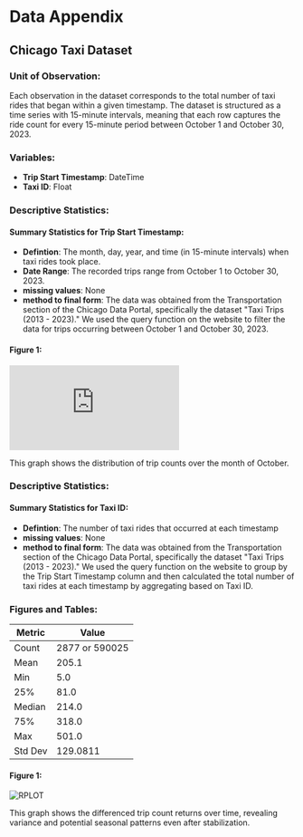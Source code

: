 # Data Appendix

## Chicago Taxi Dataset

### Unit of Observation:
Each observation in the dataset corresponds to the total number of taxi rides that began within a given timestamp. The dataset is structured as a time series with 15-minute intervals, meaning that each row captures the ride count for every 15-minute period between October 1 and October 30, 2023.

### Variables:
- **Trip Start Timestamp**: DateTime
- **Taxi ID**: Float


### Descriptive Statistics:

#### Summary Statistics for Trip Start Timestamp:
- **Defintion**: The month, day, year, and time (in 15-minute intervals) when taxi rides took place.
- **Date Range**: The recorded trips range from October 1 to October 30, 2023.
- **missing values**: None
- **method to final form**: The data was obtained from the Transportation section of the Chicago Data Portal, specifically the dataset "Taxi Trips (2013 - 2023)." We used the query function on the website to filter the data for trips occurring between October 1 and October 30, 2023.

 #### Figure 1: 

![Rplot.pdf](https://github.com/user-attachments/files/19393058/Rplot.pdf)

This graph shows the distribution of trip counts over the month of October.


### Descriptive Statistics:


#### Summary Statistics for Taxi ID:
- **Defintion**: The number of taxi rides that occurred at each timestamp
- **missing values**: None
- **method to final form**: The data was obtained from the Transportation section of the Chicago Data Portal, specifically the dataset "Taxi Trips (2013 - 2023)." We used the query function on the website to group by the Trip Start Timestamp column and then calculated the total number of taxi rides at each timestamp by aggregating based on Taxi ID.

### Figures and Tables:

| Metric | Value |
|--------|-------|
| Count  | 2877 or 590025 |
| Mean   | 205.1 |
| Min    | 5.0 |
| 25%    | 81.0 |
| Median | 214.0 |
| 75%    | 318.0 |
| Max    | 501.0 |
| Std Dev| 129.0811 |

#### Figure 1: 
![RPLOT](https://github.com/user-attachments/assets/d1526a7f-8e4c-44f4-b4a8-d9d761131e69)


This graph shows the differenced trip count returns over time, revealing variance and potential seasonal patterns even after stabilization.












